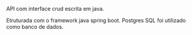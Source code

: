 API com interface crud escrita em java.

Etruturada com o framework java spring boot.
Postgres SQL foi utilizado como banco de dados.
